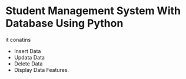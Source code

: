 # Student Management System With Database Using Python
it conatins 
- Insert Data
- Updata Data
- Delete Data
- Display Data
Features.

